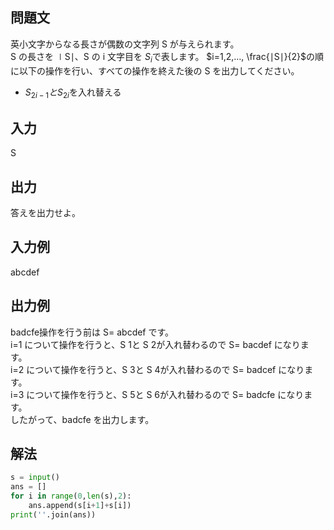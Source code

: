 ## 問題文
英小文字からなる長さが偶数の文字列 S が与えられます。  
S の長さを ∣S∣、S の i 文字目を $`S_{i}`$で表します。
$`i=1,2,…, \frac{∣S∣}{2}`$の順に以下の操作を行い、すべての操作を終えた後の S を出力してください。  
- $`S_{2i−1} と S_{2i}`$を入れ替える
## 入力
S
## 出力
答えを出力せよ。
## 入力例
abcdef
## 出力例
badcfe操作を行う前は S= abcdef です。  
i=1 について操作を行うと、S 1と S 2が入れ替わるので S= bacdef になります。  
i=2 について操作を行うと、S 3と S 4が入れ替わるので S= badcef になります。  
i=3 について操作を行うと、S 5と S 6が入れ替わるので S= badcfe になります。  
したがって、badcfe を出力します。
## 解法

```python
s = input()
ans = []
for i in range(0,len(s),2):
    ans.append(s[i+1]+s[i])
print(''.join(ans))
